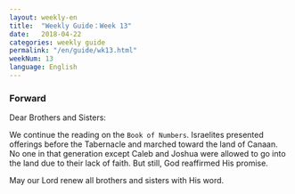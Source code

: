 ```yaml
---
layout: weekly-en
title:  "Weekly Guide：Week 13"
date:   2018-04-22
categories: weekly guide
permalink: "/en/guide/wk13.html"
weekNum: 13
language: English
---
```


### Forward

Dear Brothers and Sisters:

We continue the reading on the `Book of Numbers`. Israelites presented offerings before the Tabernacle
and marched toward the land of Canaan. No one in that generation except Caleb and Joshua were
allowed to go into the land due to their lack of faith. But still, God reaffirmed His promise.

May our Lord renew all brothers and sisters with His word.


